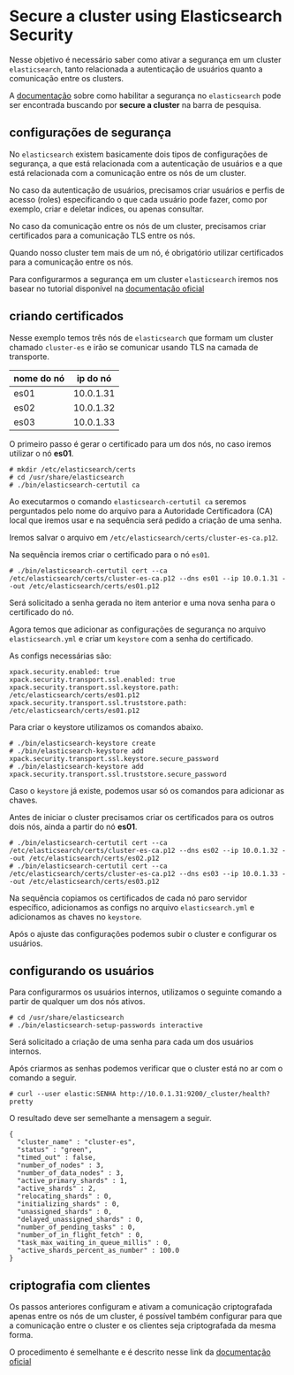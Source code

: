 # Secure a cluster using Elasticsearch Security

Nesse objetivo é necessário saber como ativar a segurança em um cluster `elasticsearch`, tanto relacionada a autenticação de usuários quanto a comunicação entre os clusters.

A [documentação][secure-cluster] sobre como habilitar a segurança no `elasticsearch` pode ser encontrada buscando por **secure a cluster** na barra de pesquisa.

## configurações de segurança

No `elasticsearch` existem basicamente dois tipos de configurações de segurança, a que está relacionada com a autenticação de usuários e a que está relacionada com a comunicação entre os nós de um cluster.

No caso da autenticação de usuários, precisamos criar usuários e perfis de acesso (roles) especificando o que cada usuário pode fazer, como por exemplo, criar e deletar indices, ou apenas consultar.

No caso da comunicação entre os nós de um cluster, precisamos criar certificados para a comunicação TLS entre os nós.

Quando nosso cluster tem mais de um nó, é obrigatório utilizar certificados para a comunicação entre os nós.

Para configurarmos a segurança em um cluster `elasticsearch` iremos nos basear no tutorial disponível na [documentação oficial][tutorial]

## criando certificados

Nesse exemplo temos três nós de `elasticsearch` que formam um cluster chamado `cluster-es` e irão se comunicar usando TLS na camada de transporte.

|nome do nó|ip do nó|
|-----|-----|
|es01|10.0.1.31|
|es02|10.0.1.32|
|es03|10.0.1.33|

O primeiro passo é gerar o certificado para um dos nós, no caso iremos utilizar o nó **es01**.

```
# mkdir /etc/elasticsearch/certs
# cd /usr/share/elasticsearch
# ./bin/elasticsearch-certutil ca
```
Ao executarmos o comando `elasticsearch-certutil ca` seremos perguntados pelo nome do arquivo para a Autoridade Certificadora (CA) local que iremos usar e na sequência será pedido a criação de uma senha.

Iremos salvar o arquivo em `/etc/elasticsearch/certs/cluster-es-ca.p12`.

Na sequência iremos criar o certificado para o nó `es01`.

```
# ./bin/elasticsearch-certutil cert --ca /etc/elasticsearch/certs/cluster-es-ca.p12 --dns es01 --ip 10.0.1.31 --out /etc/elasticsearch/certs/es01.p12
```

Será solicitado a senha gerada no item anterior e uma nova senha para o certificado do nó.

Agora temos que adicionar as configurações de segurança no arquivo `elasticsearch.yml` e criar um `keystore` com a senha do certificado.

As configs necessárias são:

```
xpack.security.enabled: true                                                                          
xpack.security.transport.ssl.enabled: true                                                            
xpack.security.transport.ssl.keystore.path: /etc/elasticsearch/certs/es01.p12                         
xpack.security.transport.ssl.truststore.path: /etc/elasticsearch/certs/es01.p12
```

Para criar o keystore utilizamos os comandos abaixo.

```
# ./bin/elasticsearch-keystore create 
# ./bin/elasticsearch-keystore add xpack.security.transport.ssl.keystore.secure_password
# ./bin/elasticsearch-keystore add xpack.security.transport.ssl.truststore.secure_password
```
Caso o `keystore` já existe, podemos usar só os comandos para adicionar as chaves.

Antes de iniciar o cluster precisamos criar os certificados para os outros dois nós, ainda a partir do nó **es01**.

```
# ./bin/elasticsearch-certutil cert --ca /etc/elasticsearch/certs/cluster-es-ca.p12 --dns es02 --ip 10.0.1.32 --out /etc/elasticsearch/certs/es02.p12
# ./bin/elasticsearch-certutil cert --ca /etc/elasticsearch/certs/cluster-es-ca.p12 --dns es03 --ip 10.0.1.33 --out /etc/elasticsearch/certs/es03.p12
```

Na sequência copiamos os certificados de cada nó paro servidor específico, adicionamos as configs no arquivo `elasticsearch.yml` e adicionamos as chaves no `keystore`.

Após o ajuste das configurações podemos subir o cluster e configurar os usuários.

## configurando os usuários

Para configurarmos os usuários internos, utilizamos o seguinte comando a partir de qualquer um dos nós ativos.

```
# cd /usr/share/elasticsearch
# ./bin/elasticsearch-setup-passwords interactive
```

Será solicitado a criação de uma senha para cada um dos usuários internos.

Após criarmos as senhas podemos verificar que o cluster está no ar com o comando a seguir.

```
# curl --user elastic:SENHA http://10.0.1.31:9200/_cluster/health?pretty
```

O resultado deve ser semelhante a mensagem a seguir.

```
{
  "cluster_name" : "cluster-es",
  "status" : "green",
  "timed_out" : false,
  "number_of_nodes" : 3,
  "number_of_data_nodes" : 3,
  "active_primary_shards" : 1,
  "active_shards" : 2,
  "relocating_shards" : 0,
  "initializing_shards" : 0,
  "unassigned_shards" : 0,
  "delayed_unassigned_shards" : 0,
  "number_of_pending_tasks" : 0,
  "number_of_in_flight_fetch" : 0,
  "task_max_waiting_in_queue_millis" : 0,
  "active_shards_percent_as_number" : 100.0
}
```

## criptografia com clientes

Os passos anteriores configuram e ativam a comunicação criptografada apenas entre os nós de um cluster, é possível também configurar para que a comunicação entre o cluster e os clientes seja criptografada da mesma forma.

O procedimento é semelhante e é descrito nesse link da [documentação oficial][secure-client]


[secure-cluster]: https://www.elastic.co/guide/en/elasticsearch/reference/7.2/secure-cluster.html
[tutorial]: https://www.elastic.co/guide/en/elasticsearch/reference/7.2/encrypting-internode-communications.html
[secure-client]: https://www.elastic.co/guide/en/elasticsearch/reference/7.2/configuring-tls.html#tls-http